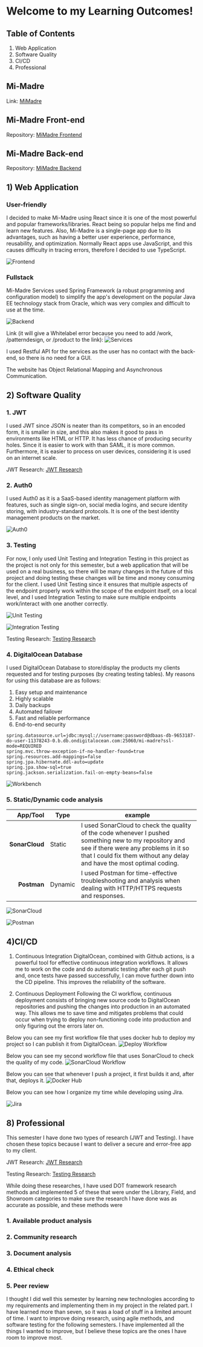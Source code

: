 # Welcome to my Learning Outcomes!

## Table of Contents

1. Web Application
2. Software Quality
4. CI/CD
8. Professional

## Mi-Madre
Link: [MiMadre](https://mimadre-7ll8w.ondigitalocean.app/)

## Mi-Madre Front-end
Repository: [MiMadre Frontend](https://github.com/Kardnit/Mi-Madre)

## Mi-Madre Back-end
Repository: [MiMadre Backend](https://github.com/Kardnit/Mi-Madre-Backend)

## 1) Web Application

### User-friendly
I decided to make Mi-Madre using React since it is one of the most powerful and popular frameworks/libraries. React being so popular helps me find and learn new features. Also, Mi-Madre is a single-page app due to its advantages, such as having a better user experience, performance, reusability, and optimization. Normally React apps use JavaScript, and this causes difficulty in tracing errors, therefore I decided to use TypeScript.

![Frontend](https://user-images.githubusercontent.com/73908937/168483667-16112fb9-5262-4b53-bb5f-77ca95b6faaa.png)

### Fullstack
Mi-Madre Services used Spring Framework (a robust programming and configuration model) to simplify the app's development on the popular Java EE technology stack from Oracle, which was very complex and difficult to use at the time.

![Backend](https://user-images.githubusercontent.com/73908937/168484415-8be31d37-2d06-4818-8f93-3ed9438accdd.png)

Link (it will give a Whitelabel error because you need to add /work, /patterndesign, or /product to the link): ![Services](mi-madre-7ps3n.ondigitalocean.app)

I used Restful API for the services as the user has no contact with the back-end, so there is no need for a GUI. 

The website has Object Relational Mapping and Asynchronous Communication.

## 2) Software Quality

### 1. JWT
I used JWT since JSON is neater than its competitors, so in an encoded form, it is smaller in size, and this also makes it good to pass in environments like HTML or HTTP. It has less chance of producing security holes. Since it is easier to work with than SAML, it is more common. Furthermore, it is easier to process on user devices, considering it is used on an internet scale.

JWT Research: [JWT Research](https://github.com/Kardnit/Portfolio/tree/main/Researchs)

### 2. Auth0
I used Auth0 as it is a SaaS-based identity management platform with features, such as single sign-on, social media logins, and secure identity storing, with industry-standard protocols. It is one of the best identity management products on the market.

![Auth0](https://user-images.githubusercontent.com/73908937/172950036-4590240a-0b2a-4cab-bea6-700fa857ec44.png)

### 3. Testing
For now, I only used Unit Testing and Integration Testing in this project as the project is not only for this semester, but a web application that will be used on a real business, so there will be many changes in the future of this project and doing testing these changes will be time and money consuming for the client. I used Unit Testing since it ensures that multiple aspects of the endpoint properly work within the scope of the endpoint itself, on a local level, and I used Integration Testing to make sure multiple endpoints work/interact with one another correctly.

![Unit Testing](https://user-images.githubusercontent.com/73908937/172950676-f56d2363-225d-48a2-b1a4-b5e98ed010fb.png)

![Integration Testing](https://user-images.githubusercontent.com/73908937/172978410-9d76f81f-67ca-4637-adf5-592876c2e36e.png)

Testing Research: [Testing Research](https://github.com/Kardnit/Portfolio/tree/main/Researchs)

### 4. DigitalOcean Database
I used DigitalOcean Database to store/display the products my clients requested and for testing purposes (by creating testing tables). My reasons for using this database are as follows:

1) Easy setup and maintenance
2) Highly scalable
3) Daily backups
4) Automated failover
5) Fast and reliable performance
6) End-to-end security

```properties
spring.datasource.url=jdbc:mysql://username:password@dbaas-db-9653187-do-user-11378243-0.b.db.ondigitalocean.com:25060/mi-madre?ssl-mode=REQUIRED
spring.mvc.throw-exception-if-no-handler-found=true
spring.resources.add-mappings=false
spring.jpa.hibernate.ddl-auto=update
spring.jpa.show-sql=true
spring.jackson.serialization.fail-on-empty-beans=false
```
![Workbench](https://user-images.githubusercontent.com/73908937/168484789-44843e33-83bb-4050-a2a2-0262c8aa6c10.png)

### 5. Static/Dynamic code analysis

|App/Tool|Type|example| 
|---:|---|---| 
| **SonarCloud**| Static | I used SonarCloud to check the quality of the code whenever I pushed something new to my repository and see if there were any problems in it so that I could fix them without any delay and have the most optimal coding. |
| **Postman** | Dynamic | I used Postman for time-effective troubleshooting and analysis when dealing with HTTP/HTTPS requests and responses.

![SonarCloud](https://user-images.githubusercontent.com/73908937/168485474-5213f916-9e1d-4064-b654-3b98aa30d65d.png)

![Postman](https://user-images.githubusercontent.com/73908937/172945893-707b647e-f677-42ca-8c7e-e1036d42b185.png)

## 4)CI/CD

1) Continuous Integration
DigitalOcean, combined with Github actions, is a powerful tool for effective continuous integration workflows. It allows me to work on the code and do automatic testing after each git push and, once tests have passed successfully, I can move further down into the CD pipeline. This improves the reliability of the software.

2) Continuous Deployment
Following the CI workflow, continuous deployment consists of bringing new source code to DigitalOcean repositories and pushing the changes into production in an automated way. This allows me to save time and mitigates problems that could occur when trying to deploy non-functioning code into production and only figuring out the errors later on.

Below you can see my first workflow file that uses docker hub to deploy my project so I can publish it from DigitalOcean.
![Deploy Workflow](https://user-images.githubusercontent.com/73908937/168487682-cf3f5d45-cd24-4c8f-b375-69b6183a3283.png)

Below you can see my second workflow file that uses SonarCloud to check the quality of my code.
![SonarCloud Workflow](https://user-images.githubusercontent.com/73908937/168487641-af6006a7-7b9d-42c8-ac13-7017d1a7f75b.png)

Below you can see that whenever I push a project, it first builds it and, after that, deploys it.
![Docker Hub](https://user-images.githubusercontent.com/73908937/168486465-07482338-86b0-4842-b922-6c63403e6bff.png)

Below you can see how I organize my time while developing using Jira.

![Jira](https://user-images.githubusercontent.com/73908937/174265213-be0adf17-da4a-462b-9da5-d7ef6bc5e31b.png)

## 8) Professional

This semester I have done two types of research (JWT and Testing). I have chosen these topics because I want to deliver a secure and error-free app to my client.

JWT Research: [JWT Research](https://github.com/Kardnit/Portfolio/tree/main/Researchs)

Testing Research: [Testing Research](https://github.com/Kardnit/Portfolio/tree/main/Researchs)

While doing these researches, I have used DOT framework research methods and implemented 5 of these that were under the Library, Field, and Showroom categories to make sure the research I have done was as accurate as possible, and these methods were

### 1. Available product analysis
### 2. Community research
### 3. Document analysis
### 4. Ethical check
### 5. Peer review

I thought I did well this semester by learning new technologies according to my requirements and implementing them in my project in the related part. I have learned more than seven, so it was a load of stuff in a limited amount of time. I want to improve doing research, using agile methods, and software testing for the following semesters. I have implemented all the things I wanted to improve, but I believe these topics are the ones I have room to improve most.